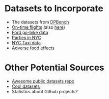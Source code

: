 # Datasets to Incorporate

- The datasets from [DPBench](https://people.cs.umass.edu/~miklau/assets/pubs/dp/hay16principled.pdf)
- [On-time flights](https://www.transtats.bts.gov/Tables.asp?DB_ID=120) (also [here](http://stat-computing.org/dataexpo/2009/the-data.html))
- [Ford go-bike data](https://s3.amazonaws.com/fordgobike-data/index.html)
- [Parties in NYC](https://www.kaggle.com/somesnm/partynyc#party_in_nyc.csv)
- [NYC Taxi data](http://www.nyc.gov/html/tlc/html/about/trip_record_data.shtml)
- [Adverse food effects](https://www.kaggle.com/fda/adverse-food-events)


# Other Potential Sources

- [Awesome public datasets repo](https://github.com/awesomedata/awesome-public-datasets)
- [Cool datasets](https://www.cooldatasets.com/)
- Statistics about Github projects?
